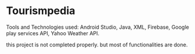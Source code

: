 # Tourismpedia
Tools and Technologies used: Android Studio, Java, XML, Firebase, Google play services API,
Yahoo Weather API.

this project is not completed properly. but most of functionalities are done.

